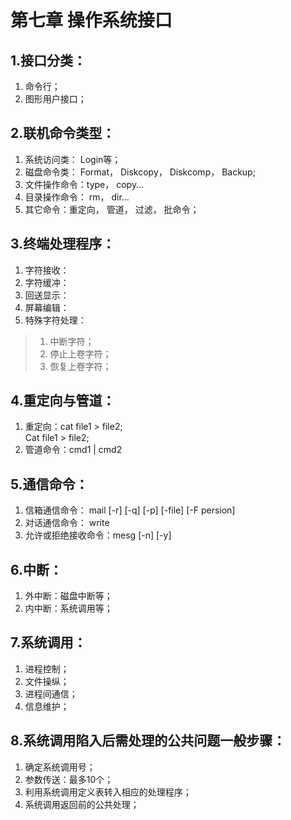 # 第七章 操作系统接口
## 1.接口分类：
1. 命令行；
2. 图形用户接口；

## 2.联机命令类型：
1. 系统访问类： Login等；
2. 磁盘命令类： Format， Diskcopy， Diskcomp， Backup;
3. 文件操作命令：type， copy…
4. 目录操作命令： rm， dir…
5. 其它命令：重定向， 管道， 过滤， 批命令；

## 3.终端处理程序：
1. 字符接收：
2. 字符缓冲：
3. 回送显示：
4. 屏幕编辑：
5. 特殊字符处理：
> 1. 中断字符；  
> 2. 停止上卷字符；  
> 3. 恢复上卷字符；  

## 4.重定向与管道：
1. 重定向：cat file1 > file2;  
          Cat file1 > file2;
2. 管道命令：cmd1 | cmd2

## 5.通信命令：
1. 信箱通信命令： mail [-r] [-q] [-p] [-file] [-F persion]
2. 对话通信命令： write
3. 允许或拒绝接收命令：mesg [-n] [-y]

## 6.中断：
1. 外中断：磁盘中断等；
2. 内中断：系统调用等；

## 7.系统调用：
1. 进程控制；
2. 文件操纵；
3. 进程间通信；
4. 信息维护；

## 8.系统调用陷入后需处理的公共问题一般步骤：
1. 确定系统调用号；
2. 参数传送：最多10个；
3. 利用系统调用定义表转入相应的处理程序；
4. 系统调用返回前的公共处理；